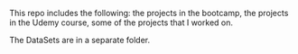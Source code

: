 This repo includes the following:
  the projects in the bootcamp,
  the projects in the Udemy course,
  some of the projects that I worked on.
  
The DataSets are in a separate folder.
